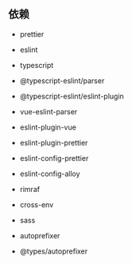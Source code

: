 
## 依赖

- prettier
- eslint  
- typescript
- @typescript-eslint/parser 
- @typescript-eslint/eslint-plugin

- vue-eslint-parser
- eslint-plugin-vue

- eslint-plugin-prettier
- eslint-config-prettier

- eslint-config-alloy


- rimraf
- cross-env

- sass
- autoprefixer
- @types/autoprefixer

